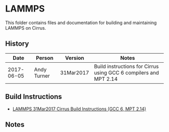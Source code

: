 LAMMPS
======

This folder contains files and documentation for building and maintaining LAMMPS on Cirrus.

History
-------

Date | Person | Version | Notes
---- | -------|---------|------
2017-06-05 | Andy Turner | 31Mar2017 | Build instructions for Cirrus using GCC 6 compilers and MPT 2.14

Build Instructions
------------------

* [LAMMPS 31Mar2017 Cirrus Build Instructions (GCC 6, MPT 2.14)](build_lammps_15Mar17_gcc6_mpt214.md)

Notes
-----

